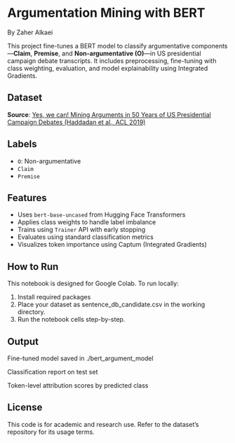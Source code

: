 # Argumentation Mining with BERT  
By Zaher Alkaei

This project fine-tunes a BERT model to classify argumentative components—**Claim**, **Premise**, and **Non-argumentative (O)**—in US presidential campaign debate transcripts. It includes preprocessing, fine-tuning with class weighting, evaluation, and model explainability using Integrated Gradients.

## Dataset  
**Source**: [Yes, we can! Mining Arguments in 50 Years of US Presidential Campaign Debates (Haddadan et al., ACL 2019)](https://github.com/ElecDeb60To16/Dataset)

## Labels  
- `O`: Non-argumentative  
- `Claim`  
- `Premise`  

## Features  
- Uses `bert-base-uncased` from Hugging Face Transformers  
- Applies class weights to handle label imbalance  
- Trains using `Trainer` API with early stopping  
- Evaluates using standard classification metrics  
- Visualizes token importance using Captum (Integrated Gradients)  

## How to Run  
This notebook is designed for Google Colab. To run locally:  
1. Install required packages
2. Place your dataset as sentence_db_candidate.csv in the working directory.
3. Run the notebook cells step-by-step.

## Output
Fine-tuned model saved in ./bert_argument_model

Classification report on test set

Token-level attribution scores by predicted class

## License
This code is for academic and research use. Refer to the dataset’s repository for its usage terms.
